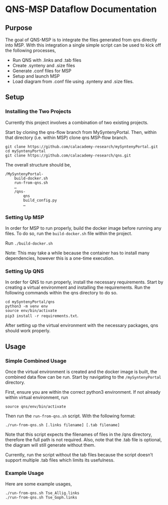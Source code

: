 # QNS-MSP Dataflow Documentation

## Purpose  
The goal of QNS-MSP is to integrate the files generated from qns directly into MSP. With this integration a single simple script can be used to kick off the following processes,

* Run QNS with .links and .tab files
* Create .synteny and .size files
* Generate .conf files for MSP
* Setup and launch MSP
* Load diagram from .conf file using .synteny and .size files.

## Setup

### Installing the Two Projects
Currently this project involves a combination of two existing projects.  

Start by cloning the qns-flow branch from MySyntenyPortal. Then, within that directory (i.e. within MSP) clone qns MSP-flow branch.  
```
git clone https://github.com/calacademy-research/mySyntenyPortal.git
cd mySyntenyPortal
git clone https://github.com/calacademy-research/qns.git
```

The overall structure should be,
```
/MySyntenyPortal-  
	build-docker.sh  
	run-from-qns.sh  
	…  
	/qns-  
		qns  
		build_config.py  
		…
```

### Setting Up MSP
In order for MSP to run properly, build the docker image before running any files. To do so, run the `build-docker.sh` file within the project.

Run `./build-docker.sh`

Note: This may take a while because the container has to install many dependencies, however this is a one-time execution.  

### Setting Up QNS
In order for QNS to run properly, install the necessary requirements. Start by creating a virtual environment and installing the requirements. Run the following commands within the qns directory to do so.  

`cd mySyntenyPortal/qns`  
`python3 -m venv env`  
`source env/bin/activate`  
`pip3 install -r requirements.txt`.   

After setting up the virtual environment with the necessary packages, qns should work properly.

## Usage

### Simple Combined Usage
Once the virtual environment is created and the docker image is built, the combined data flow can be run. Start by navigating to the `/mySyntenyPortal` directory.    

First, ensure you are within the correct python3 environment. If not already within virtual environment, run  

`source qns/env/bin/activate`  

Then run the `run-from-qns.sh` script. With the following format:  

`./run-from-qns.sh [.links filename] [.tab filename]`

Note that this script expects the filenames of files in the /qns directory, therefore the full path is not required. Also, note that the .tab file is optional, the diagram will still generate without them.

Currently, run the script without the tab files because the script doesn’t support multiple .tab files which limits its usefulness.

### Example Usage
Here are some example usages,

`./run-from-qns.sh Tse_Allig.links`  
`./run-from-qns.sh Tse_Goph.links`  
